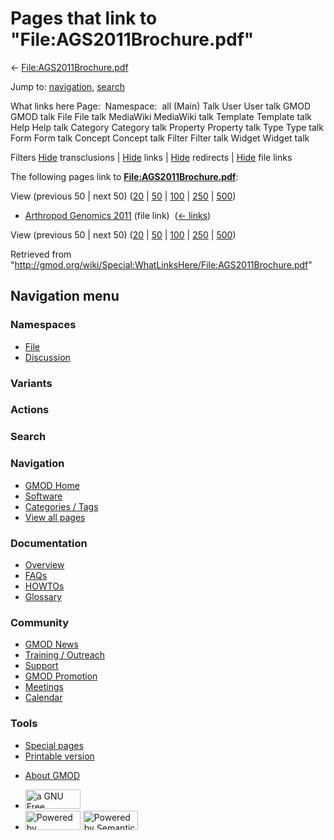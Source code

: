 <div id="mw-page-base" class="noprint">

</div>

<div id="mw-head-base" class="noprint">

</div>

<div id="content" class="mw-body" role="main">

<span id="top"></span>

<div id="mw-js-message" style="display:none;">

</div>



# <span dir="auto">Pages that link to "File:AGS2011Brochure.pdf"</span>

<div id="bodyContent">

<div id="contentSub">

←
[File:AGS2011Brochure.pdf](/wiki/File:AGS2011Brochure.pdf "File:AGS2011Brochure.pdf")

</div>

<div id="jump-to-nav" class="mw-jump">

Jump to: [navigation](#mw-navigation), [search](#p-search)

</div>

<div id="mw-content-text">

What links here Page:  Namespace:  all (Main) Talk User User talk GMOD
GMOD talk File File talk MediaWiki MediaWiki talk Template Template talk
Help Help talk Category Category talk Property Property talk Type Type
talk Form Form talk Concept Concept talk Filter Filter talk Widget
Widget talk

Filters
[Hide](/mediawiki/index.php?title=Special:WhatLinksHere/File:AGS2011Brochure.pdf&hidetrans=1 "Special:WhatLinksHere/File:AGS2011Brochure.pdf")
transclusions \|
[Hide](/mediawiki/index.php?title=Special:WhatLinksHere/File:AGS2011Brochure.pdf&hidelinks=1 "Special:WhatLinksHere/File:AGS2011Brochure.pdf")
links \|
[Hide](/mediawiki/index.php?title=Special:WhatLinksHere/File:AGS2011Brochure.pdf&hideredirs=1 "Special:WhatLinksHere/File:AGS2011Brochure.pdf")
redirects \|
[Hide](/mediawiki/index.php?title=Special:WhatLinksHere/File:AGS2011Brochure.pdf&hideimages=1 "Special:WhatLinksHere/File:AGS2011Brochure.pdf")
file links

The following pages link to
**[File:AGS2011Brochure.pdf](/wiki/File:AGS2011Brochure.pdf "File:AGS2011Brochure.pdf")**:

View (previous 50 \| next 50)
([20](/mediawiki/index.php?title=Special:WhatLinksHere/File:AGS2011Brochure.pdf&limit=20 "Special:WhatLinksHere/File:AGS2011Brochure.pdf")
\|
[50](/mediawiki/index.php?title=Special:WhatLinksHere/File:AGS2011Brochure.pdf&limit=50 "Special:WhatLinksHere/File:AGS2011Brochure.pdf")
\|
[100](/mediawiki/index.php?title=Special:WhatLinksHere/File:AGS2011Brochure.pdf&limit=100 "Special:WhatLinksHere/File:AGS2011Brochure.pdf")
\|
[250](/mediawiki/index.php?title=Special:WhatLinksHere/File:AGS2011Brochure.pdf&limit=250 "Special:WhatLinksHere/File:AGS2011Brochure.pdf")
\|
[500](/mediawiki/index.php?title=Special:WhatLinksHere/File:AGS2011Brochure.pdf&limit=500 "Special:WhatLinksHere/File:AGS2011Brochure.pdf"))

- [Arthropod Genomics
  2011](/wiki/Arthropod_Genomics_2011 "Arthropod Genomics 2011") (file
  link) ‎ <span class="mw-whatlinkshere-tools">([←
  links](/mediawiki/index.php?title=Special:WhatLinksHere&target=Arthropod+Genomics+2011 "Special:WhatLinksHere"))</span>

View (previous 50 \| next 50)
([20](/mediawiki/index.php?title=Special:WhatLinksHere/File:AGS2011Brochure.pdf&limit=20 "Special:WhatLinksHere/File:AGS2011Brochure.pdf")
\|
[50](/mediawiki/index.php?title=Special:WhatLinksHere/File:AGS2011Brochure.pdf&limit=50 "Special:WhatLinksHere/File:AGS2011Brochure.pdf")
\|
[100](/mediawiki/index.php?title=Special:WhatLinksHere/File:AGS2011Brochure.pdf&limit=100 "Special:WhatLinksHere/File:AGS2011Brochure.pdf")
\|
[250](/mediawiki/index.php?title=Special:WhatLinksHere/File:AGS2011Brochure.pdf&limit=250 "Special:WhatLinksHere/File:AGS2011Brochure.pdf")
\|
[500](/mediawiki/index.php?title=Special:WhatLinksHere/File:AGS2011Brochure.pdf&limit=500 "Special:WhatLinksHere/File:AGS2011Brochure.pdf"))

</div>

<div class="printfooter">

Retrieved from
"<http://gmod.org/wiki/Special:WhatLinksHere/File:AGS2011Brochure.pdf>"

</div>

<div id="catlinks" class="catlinks catlinks-allhidden">

</div>

<div class="visualClear">

</div>

</div>

</div>

<div id="mw-navigation">

## Navigation menu

<div id="mw-head">



<div id="left-navigation">

<div id="p-namespaces" class="vectorTabs" role="navigation"
aria-labelledby="p-namespaces-label">

### Namespaces

- <span id="ca-nstab-image"><a href="/wiki/File:AGS2011Brochure.pdf" accesskey="c"
  title="View the file page [c]">File</a></span>
- <span id="ca-talk"><a
  href="/mediawiki/index.php?title=File_talk:AGS2011Brochure.pdf&amp;action=edit&amp;redlink=1"
  accesskey="t"
  title="Discussion about the content page [t]">Discussion</a></span>

</div>

<div id="p-variants" class="vectorMenu emptyPortlet" role="navigation"
aria-labelledby="p-variants-label">

### 

### Variants[](#)

<div class="menu">

</div>

</div>

</div>

<div id="right-navigation">



<div id="p-cactions" class="vectorMenu emptyPortlet" role="navigation"
aria-labelledby="p-cactions-label">

### Actions[](#)

<div class="menu">

</div>

</div>

<div id="p-search" role="search">

### Search

<div id="simpleSearch">

</div>

</div>

</div>

</div>

<div id="mw-panel">

<div id="p-logo" role="banner">

<a href="/wiki/Main_Page"
style="background-image: url(http://gmod.org/images/GMOD-cogs.png);"
title="Visit the main page"></a>

</div>

<div id="p-Navigation" class="portal" role="navigation"
aria-labelledby="p-Navigation-label">

### Navigation

<div class="body">

- <span id="n-GMOD-Home">[GMOD Home](/wiki/Main_Page)</span>
- <span id="n-Software">[Software](/wiki/GMOD_Components)</span>
- <span id="n-Categories-.2F-Tags">[Categories /
  Tags](/wiki/Categories)</span>
- <span id="n-View-all-pages">[View all
  pages](/wiki/Special:AllPages)</span>

</div>

</div>

<div id="p-Documentation" class="portal" role="navigation"
aria-labelledby="p-Documentation-label">

### Documentation

<div class="body">

- <span id="n-Overview">[Overview](/wiki/Overview)</span>
- <span id="n-FAQs">[FAQs](/wiki/Category:FAQ)</span>
- <span id="n-HOWTOs">[HOWTOs](/wiki/Category:HOWTO)</span>
- <span id="n-Glossary">[Glossary](/wiki/Glossary)</span>

</div>

</div>

<div id="p-Community" class="portal" role="navigation"
aria-labelledby="p-Community-label">

### Community

<div class="body">

- <span id="n-GMOD-News">[GMOD News](/wiki/GMOD_News)</span>
- <span id="n-Training-.2F-Outreach">[Training /
  Outreach](/wiki/Training_and_Outreach)</span>
- <span id="n-Support">[Support](/wiki/Support)</span>
- <span id="n-GMOD-Promotion">[GMOD
  Promotion](/wiki/GMOD_Promotion)</span>
- <span id="n-Meetings">[Meetings](/wiki/Meetings)</span>
- <span id="n-Calendar">[Calendar](/wiki/Calendar)</span>

</div>

</div>

<div id="p-tb" class="portal" role="navigation"
aria-labelledby="p-tb-label">

### Tools

<div class="body">

- <span id="t-specialpages"><a href="/wiki/Special:SpecialPages" accesskey="q"
  title="A list of all special pages [q]">Special pages</a></span>
- <span id="t-print"><a
  href="/mediawiki/index.php?title=Special:WhatLinksHere/File:AGS2011Brochure.pdf&amp;printable=yes"
  rel="alternate" accesskey="p"
  title="Printable version of this page [p]">Printable version</a></span>

</div>

</div>

</div>

</div>

<div id="footer" role="contentinfo">

- <span id="footer-places-about">[About
  GMOD](/wiki/GMOD:About "GMOD:About")</span>

<!-- -->

- <span id="footer-copyrightico">[<img src="http://www.gnu.org/graphics/gfdl-logo-small.png" width="88"
  height="31" alt="a GNU Free Documentation License" />](http://www.gnu.org/licenses/fdl-1.3.html)</span>
- <span id="footer-poweredbyico">[<img src="/mediawiki/skins/common/images/poweredby_mediawiki_88x31.png"
  width="88" height="31" alt="Powered by MediaWiki" />](//www.mediawiki.org/)
  [<img
  src="/mediawiki/extensions/SemanticMediaWiki/includes/../resources/images/smw_button.png"
  width="88" height="31" alt="Powered by Semantic MediaWiki" />](https://www.semantic-mediawiki.org/wiki/Semantic_MediaWiki)</span>

<div style="clear:both">

</div>

</div>
